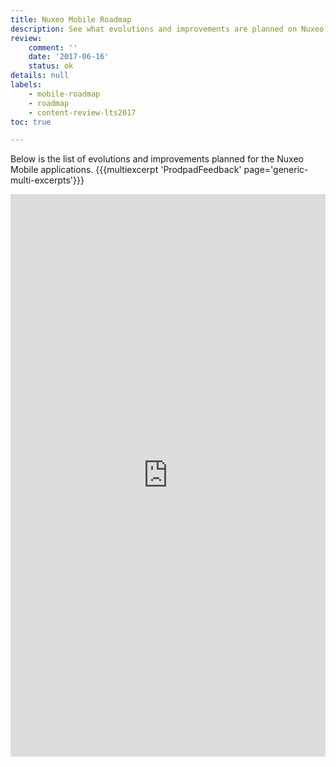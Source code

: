 ```yaml
---
title: Nuxeo Mobile Roadmap
description: See what evolutions and improvements are planned on Nuxeo Mobile
review:
    comment: ''
    date: '2017-06-16'
    status: ok
details: null
labels:
    - mobile-roadmap
    - roadmap
    - content-review-lts2017
toc: true

---
```


Below is the list of evolutions and improvements planned for the Nuxeo Mobile applications.
{{{multiexcerpt 'ProdpadFeedback' page='generic-multi-excerpts'}}}

<iframe src="https://ext.prodpad.com/ext/roadmap/5136621672bb96a4b1d09f8bd29c2759a24bbb9a" height="900" width="100%" frameborder="0"></iframe>
